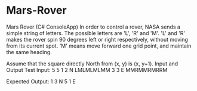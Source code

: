 # Mars-Rover
Mars Rover (C# ConsoleApp)
In order to control a rover, NASA sends a simple string of letters. The possible letters are 'L', 'R' and 'M'. 'L' and 'R' makes the rover spin 90 degrees left or right respectively, without moving from its current spot. 'M' means move forward one grid point, and maintain the same heading.

Assume that the square directly North from (x, y) is (x, y+1).
Input and Output Test Input:
5 5
1 2 N 
LMLMLMLMM 
3 3 E
MMRMMRMRRM

Expected Output: 
1 3 N
5 1 E
